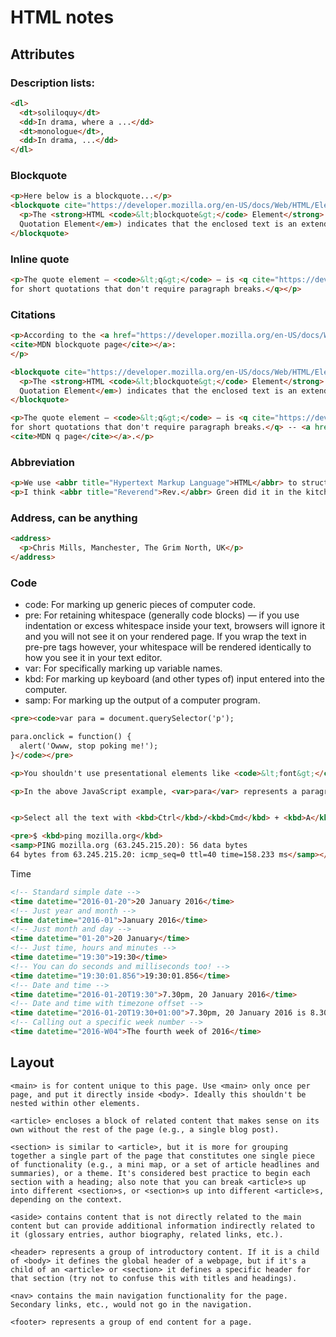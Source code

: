 # HTML notes

## Attributes
### Description lists:

```HTML
<dl>
  <dt>soliloquy</dt>
  <dd>In drama, where a ...</dd>
  <dt>monologue</dt>,
  <dd>In drama, ...</dd>
</dl>
```

### Blockquote
```HTML
<p>Here below is a blockquote...</p>
<blockquote cite="https://developer.mozilla.org/en-US/docs/Web/HTML/Element/blockquote">
  <p>The <strong>HTML <code>&lt;blockquote&gt;</code> Element</strong> (or <em>HTML Block
  Quotation Element</em>) indicates that the enclosed text is an extended quotation.</p>
</blockquote>
```
### Inline quote
```HTML
<p>The quote element — <code>&lt;q&gt;</code> — is <q cite="https://developer.mozilla.org/en-US/docs/Web/HTML/Element/q">intended
for short quotations that don't require paragraph breaks.</q></p>
```

### Citations
```HTML
<p>According to the <a href="https://developer.mozilla.org/en-US/docs/Web/HTML/Element/blockquote">
<cite>MDN blockquote page</cite></a>:
</p>

<blockquote cite="https://developer.mozilla.org/en-US/docs/Web/HTML/Element/blockquote">
  <p>The <strong>HTML <code>&lt;blockquote&gt;</code> Element</strong> (or <em>HTML Block
  Quotation Element</em>) indicates that the enclosed text is an extended quotation.</p>
</blockquote>

<p>The quote element — <code>&lt;q&gt;</code> — is <q cite="https://developer.mozilla.org/en-US/docs/Web/HTML/Element/q">intended
for short quotations that don't require paragraph breaks.</q> -- <a href="https://developer.mozilla.org/en-US/docs/Web/HTML/Element/q">
<cite>MDN q page</cite></a>.</p>
```

### Abbreviation
```HTML
<p>We use <abbr title="Hypertext Markup Language">HTML</abbr> to structure our web documents.</p>
<p>I think <abbr title="Reverend">Rev.</abbr> Green did it in the kitchen with the chainsaw.</p>
```

### Address, can be anything
```HTML
<address>
  <p>Chris Mills, Manchester, The Grim North, UK</p>
</address>
```

### Code
- code: For marking up generic pieces of computer code.
- pre: For retaining whitespace (generally code blocks) — if you use indentation or excess whitespace inside your text, browsers will ignore it and you will not see it on your rendered page. If you wrap the text in pre-pre tags however, your whitespace will be rendered identically to how you see it in your text editor.
- var: For specifically marking up variable names.
- kbd: For marking up keyboard (and other types of) input entered into the computer.
- samp: For marking up the output of a computer program.


```HTML
<pre><code>var para = document.querySelector('p');

para.onclick = function() {
  alert('Owww, stop poking me!');
}</code></pre>

<p>You shouldn't use presentational elements like <code>&lt;font&gt;</code> and <code>&lt;center&gt;</code>.</p>

<p>In the above JavaScript example, <var>para</var> represents a paragraph element.</p>


<p>Select all the text with <kbd>Ctrl</kbd>/<kbd>Cmd</kbd> + <kbd>A</kbd>.</p>

<pre>$ <kbd>ping mozilla.org</kbd>
<samp>PING mozilla.org (63.245.215.20): 56 data bytes
64 bytes from 63.245.215.20: icmp_seq=0 ttl=40 time=158.233 ms</samp></pre>
```

Time
```HTML
<!-- Standard simple date -->
<time datetime="2016-01-20">20 January 2016</time>
<!-- Just year and month -->
<time datetime="2016-01">January 2016</time>
<!-- Just month and day -->
<time datetime="01-20">20 January</time>
<!-- Just time, hours and minutes -->
<time datetime="19:30">19:30</time>
<!-- You can do seconds and milliseconds too! -->
<time datetime="19:30:01.856">19:30:01.856</time>
<!-- Date and time -->
<time datetime="2016-01-20T19:30">7.30pm, 20 January 2016</time>
<!-- Date and time with timezone offset -->
<time datetime="2016-01-20T19:30+01:00">7.30pm, 20 January 2016 is 8.30pm in France</time>
<!-- Calling out a specific week number -->
<time datetime="2016-W04">The fourth week of 2016</time>
```

## Layout
```
<main> is for content unique to this page. Use <main> only once per page, and put it directly inside <body>. Ideally this shouldn't be nested within other elements.

<article> encloses a block of related content that makes sense on its own without the rest of the page (e.g., a single blog post).

<section> is similar to <article>, but it is more for grouping together a single part of the page that constitutes one single piece of functionality (e.g., a mini map, or a set of article headlines and summaries), or a theme. It's considered best practice to begin each section with a heading; also note that you can break <article>s up into different <section>s, or <section>s up into different <article>s, depending on the context.

<aside> contains content that is not directly related to the main content but can provide additional information indirectly related to it (glossary entries, author biography, related links, etc.).

<header> represents a group of introductory content. If it is a child of <body> it defines the global header of a webpage, but if it's a child of an <article> or <section> it defines a specific header for that section (try not to confuse this with titles and headings).

<nav> contains the main navigation functionality for the page. Secondary links, etc., would not go in the navigation.

<footer> represents a group of end content for a page.
```
